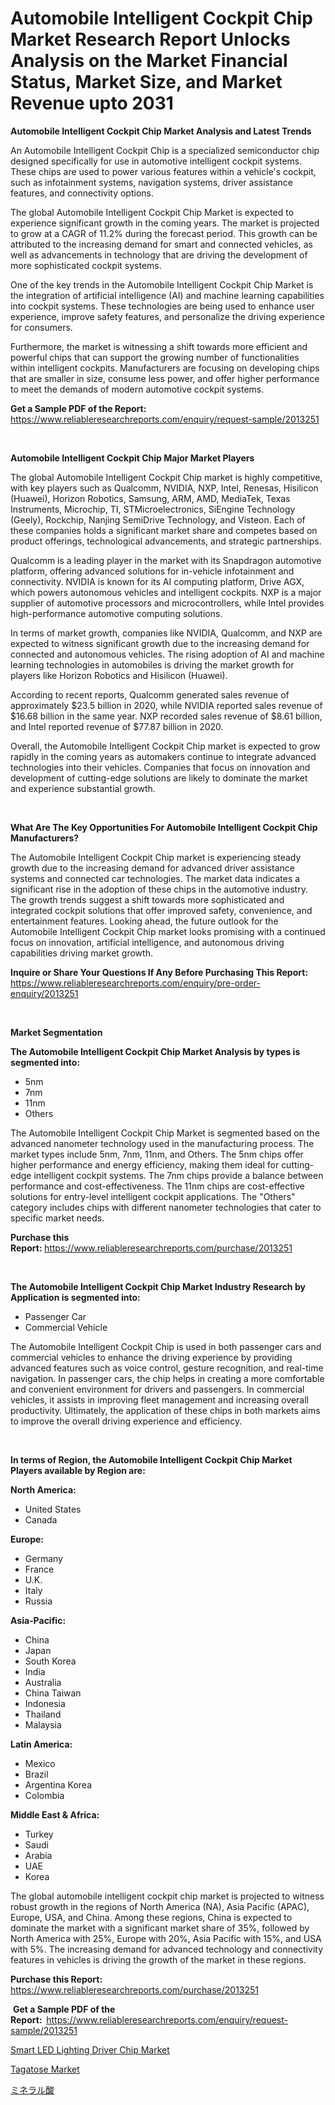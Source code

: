 <p><h1>Automobile Intelligent Cockpit Chip Market Research Report Unlocks Analysis on the Market Financial Status, Market Size, and Market Revenue upto 2031</h1></p><p><strong>Automobile Intelligent Cockpit Chip Market Analysis and Latest Trends</strong></p>
<p><p>An Automobile Intelligent Cockpit Chip is a specialized semiconductor chip designed specifically for use in automotive intelligent cockpit systems. These chips are used to power various features within a vehicle's cockpit, such as infotainment systems, navigation systems, driver assistance features, and connectivity options.</p><p>The global Automobile Intelligent Cockpit Chip Market is expected to experience significant growth in the coming years. The market is projected to grow at a CAGR of 11.2% during the forecast period. This growth can be attributed to the increasing demand for smart and connected vehicles, as well as advancements in technology that are driving the development of more sophisticated cockpit systems.</p><p>One of the key trends in the Automobile Intelligent Cockpit Chip Market is the integration of artificial intelligence (AI) and machine learning capabilities into cockpit systems. These technologies are being used to enhance user experience, improve safety features, and personalize the driving experience for consumers.</p><p>Furthermore, the market is witnessing a shift towards more efficient and powerful chips that can support the growing number of functionalities within intelligent cockpits. Manufacturers are focusing on developing chips that are smaller in size, consume less power, and offer higher performance to meet the demands of modern automotive cockpit systems.</p></p>
<p><strong>Get a Sample PDF of the Report:&nbsp;</strong> <a href="https://www.reliableresearchreports.com/enquiry/request-sample/2013251">https://www.reliableresearchreports.com/enquiry/request-sample/2013251</a></p>
<p>&nbsp;</p>
<p><strong>Automobile Intelligent Cockpit Chip Major Market Players</strong></p>
<p><p>The global Automobile Intelligent Cockpit Chip market is highly competitive, with key players such as Qualcomm, NVIDIA, NXP, Intel, Renesas, Hisilicon (Huawei), Horizon Robotics, Samsung, ARM, AMD, MediaTek, Texas Instruments, Microchip, TI, STMicroelectronics, SiEngine Technology (Geely), Rockchip, Nanjing SemiDrive Technology, and Visteon. Each of these companies holds a significant market share and competes based on product offerings, technological advancements, and strategic partnerships.</p><p>Qualcomm is a leading player in the market with its Snapdragon automotive platform, offering advanced solutions for in-vehicle infotainment and connectivity. NVIDIA is known for its AI computing platform, Drive AGX, which powers autonomous vehicles and intelligent cockpits. NXP is a major supplier of automotive processors and microcontrollers, while Intel provides high-performance automotive computing solutions.</p><p>In terms of market growth, companies like NVIDIA, Qualcomm, and NXP are expected to witness significant growth due to the increasing demand for connected and autonomous vehicles. The rising adoption of AI and machine learning technologies in automobiles is driving the market growth for players like Horizon Robotics and Hisilicon (Huawei).</p><p>According to recent reports, Qualcomm generated sales revenue of approximately $23.5 billion in 2020, while NVIDIA reported sales revenue of $16.68 billion in the same year. NXP recorded sales revenue of $8.61 billion, and Intel reported revenue of $77.87 billion in 2020.</p><p>Overall, the Automobile Intelligent Cockpit Chip market is expected to grow rapidly in the coming years as automakers continue to integrate advanced technologies into their vehicles. Companies that focus on innovation and development of cutting-edge solutions are likely to dominate the market and experience substantial growth.</p></p>
<p>&nbsp;</p>
<p><strong>What Are The Key Opportunities For Automobile Intelligent Cockpit Chip Manufacturers?</strong></p>
<p><p>The Automobile Intelligent Cockpit Chip market is experiencing steady growth due to the increasing demand for advanced driver assistance systems and connected car technologies. The market data indicates a significant rise in the adoption of these chips in the automotive industry. The growth trends suggest a shift towards more sophisticated and integrated cockpit solutions that offer improved safety, convenience, and entertainment features. Looking ahead, the future outlook for the Automobile Intelligent Cockpit Chip market looks promising with a continued focus on innovation, artificial intelligence, and autonomous driving capabilities driving market growth.</p></p>
<p><strong>Inquire or Share Your Questions If Any Before Purchasing This Report:</strong> <a href="https://www.reliableresearchreports.com/enquiry/pre-order-enquiry/2013251">https://www.reliableresearchreports.com/enquiry/pre-order-enquiry/2013251</a></p>
<p>&nbsp;</p>
<p><strong>Market Segmentation</strong></p>
<p><strong>The Automobile Intelligent Cockpit Chip Market Analysis by types is segmented into:</strong></p>
<p><ul><li>5nm</li><li>7nm</li><li>11nm</li><li>Others</li></ul></p>
<p><p>The Automobile Intelligent Cockpit Chip Market is segmented based on the advanced nanometer technology used in the manufacturing process. The market types include 5nm, 7nm, 11nm, and Others. The 5nm chips offer higher performance and energy efficiency, making them ideal for cutting-edge intelligent cockpit systems. The 7nm chips provide a balance between performance and cost-effectiveness. The 11nm chips are cost-effective solutions for entry-level intelligent cockpit applications. The "Others" category includes chips with different nanometer technologies that cater to specific market needs.</p></p>
<p><strong>Purchase this Report:&nbsp;</strong><a href="https://www.reliableresearchreports.com/purchase/2013251">https://www.reliableresearchreports.com/purchase/2013251</a></p>
<p>&nbsp;</p>
<p><strong>The Automobile Intelligent Cockpit Chip Market Industry Research by Application is segmented into:</strong></p>
<p><ul><li>Passenger Car</li><li>Commercial Vehicle</li></ul></p>
<p><p>The Automobile Intelligent Cockpit Chip is used in both passenger cars and commercial vehicles to enhance the driving experience by providing advanced features such as voice control, gesture recognition, and real-time navigation. In passenger cars, the chip helps in creating a more comfortable and convenient environment for drivers and passengers. In commercial vehicles, it assists in improving fleet management and increasing overall productivity. Ultimately, the application of these chips in both markets aims to improve the overall driving experience and efficiency.</p></p>
<p>&nbsp;</p>
<p><strong>In terms of Region, the Automobile Intelligent Cockpit Chip Market Players available by Region are:</strong></p>
<p>
    <p> <strong> North America: </strong>
        <ul>
            <li>United States</li>
            <li>Canada</li>
        </ul>
        </p> 
    <p> <strong> Europe: </strong>
        <ul>
            <li>Germany</li>
            <li>France</li>
            <li>U.K.</li>
            <li>Italy</li>
            <li>Russia</li>
        </ul>
        </p> 
    <p> <strong> Asia-Pacific: </strong>
        <ul>
            <li>China</li>
            <li>Japan</li>
            <li>South Korea</li>
            <li>India</li>
            <li>Australia</li>
            <li>China Taiwan</li>
            <li>Indonesia</li>
            <li>Thailand</li>
            <li>Malaysia</li>
        </ul>
        </p> 
    <p> <strong> Latin America: </strong>
        <ul>
            <li>Mexico</li>
            <li>Brazil</li>
            <li>Argentina Korea</li>
            <li>Colombia</li>
        </ul>
        </p> 
    <p> <strong> Middle East & Africa: </strong>
        <ul>
            <li>Turkey</li>
            <li>Saudi</li>
            <li>Arabia</li>
            <li>UAE</li>
            <li>Korea</li>
        </ul>
    </p>
    </p>
<p><p>The global automobile intelligent cockpit chip market is projected to witness robust growth in the regions of North America (NA), Asia Pacific (APAC), Europe, USA, and China. Among these regions, China is expected to dominate the market with a significant market share of 35%, followed by North America with 25%, Europe with 20%, Asia Pacific with 15%, and USA with 5%. The increasing demand for advanced technology and connectivity features in vehicles is driving the growth of the market in these regions.</p></p>
<p><strong>Purchase this Report: </strong><a href="https://www.reliableresearchreports.com/purchase/2013251">https://www.reliableresearchreports.com/purchase/2013251</a></p>
<p>&nbsp;<strong>Get a Sample PDF of the Report:&nbsp;&nbsp;</strong><a href="https://www.reliableresearchreports.com/enquiry/request-sample/2013251">https://www.reliableresearchreports.com/enquiry/request-sample/2013251</a></p>
<p><strong></strong></p>
<p><p><a href="https://github.com/abdelrhmankishk22/Market-Research-Report-List-3/blob/main/smart-led-lighting-driver-chip-market.md">Smart LED Lighting Driver Chip Market</a></p><p><a href="https://picayune-night-cbd.notion.site/Tagatose-Market-Research-Report-Provides-thorough-Industry-Overview-which-offers-an-In-Depth-Analys-ef34526a39d2443286d4da12ad1c69be">Tagatose Market</a></p><p><a href="https://github.com/lrlmopnhwd79300/Market-Research-Report-List-1/blob/main/469814714274.md">ミネラル酸</a></p></p>